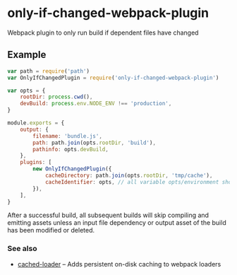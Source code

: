# only-if-changed-webpack-plugin

Webpack plugin to only run build if dependent files have changed

## Example

```js
var path = require('path')
var OnlyIfChangedPlugin = require('only-if-changed-webpack-plugin')

var opts = {
    rootDir: process.cwd(),
    devBuild: process.env.NODE_ENV !== 'production',
}

module.exports = {
    output: {
        filename: 'bundle.js',
        path: path.join(opts.rootDir, 'build'),
        pathinfo: opts.devBuild,
    },
    plugins: [
        new OnlyIfChangedPlugin({
            cacheDirectory: path.join(opts.rootDir, 'tmp/cache'),
            cacheIdentifier: opts, // all variable opts/environment should be used in cache key
        }),
    ],
}
```

After a successful build, all subsequent builds will skip compiling and emitting
assets unless an input file dependency or output asset of the build has been
modified or deleted.

### See also

-   [cached-loader](https://github.com/jsdf/cached-loader) – Adds persistent on-disk caching to webpack loaders

